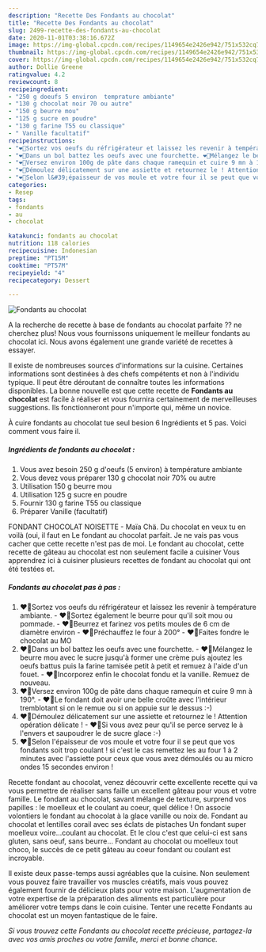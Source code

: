 ```yaml
---
description: "Recette Des Fondants au chocolat"
title: "Recette Des Fondants au chocolat"
slug: 2499-recette-des-fondants-au-chocolat
date: 2020-11-01T03:38:16.672Z
image: https://img-global.cpcdn.com/recipes/1149654e2426e942/751x532cq70/fondants-au-chocolat-photo-principale-de-la-recette.jpg
thumbnail: https://img-global.cpcdn.com/recipes/1149654e2426e942/751x532cq70/fondants-au-chocolat-photo-principale-de-la-recette.jpg
cover: https://img-global.cpcdn.com/recipes/1149654e2426e942/751x532cq70/fondants-au-chocolat-photo-principale-de-la-recette.jpg
author: Dollie Greene
ratingvalue: 4.2
reviewcount: 8
recipeingredient:
- "250 g doeufs 5 environ  temprature ambiante"
- "130 g chocolat noir 70 ou autre"
- "150 g beurre mou"
- "125 g sucre en poudre"
- "130 g farine T55 ou classique"
- " Vanille facultatif"
recipeinstructions:
- "❤🏹Sortez vos oeufs du réfrigérateur et laissez les revenir à température ambiante. ❤🏹Sortez également le beurre pour qu&#39;il soit mou ou pommade. ❤🏹Beurrez et farinez vos petits moules de 6 cm de diamètre environ ❤🏹Préchauffez le four à 200° ❤🏹Faites fondre le chocolat au MO"
- "❤🏹Dans un bol battez les oeufs avec une fourchette. ❤🏹Mélangez le beurre mou avec le sucre jusqu&#39;à former une crème puis ajoutez les oeufs battus puis la farine tamisée petit à petit et remuez à l&#39;aide d&#39;un fouet. ❤🏹Incorporez enfin le chocolat fondu et la vanille. Remuez de nouveau."
- "❤🏹Versez environ 100g de pâte dans chaque ramequin et cuire 9 mn à 190°. ❤🏹Le fondant doit avoir une belle croûte avec l&#39;intérieur tremblotant si on le remue ou si on appuie sur le dessus :-)"
- "❤🏹Démoulez délicatement sur une assiette et retournez le ! Attention opération délicate ! ❤🏹Si vous avez peur qu&#39;il se perce servez le à l&#39;envers et saupoudrer le de sucre glace :-)"
- "❤🏹Selon l&#39;épaisseur de vos moule et votre four il se peut que vos fondants soit trop coulant ! si c&#39;est le cas remettez les au four 1 à 2 minutes avec l&#39;assiette pour ceux que vous avez démoulés ou au micro ondes 15 secondes environ !"
categories:
- Resep
tags:
- fondants
- au
- chocolat

katakunci: fondants au chocolat 
nutrition: 118 calories
recipecuisine: Indonesian
preptime: "PT15M"
cooktime: "PT57M"
recipeyield: "4"
recipecategory: Dessert

---
```



![Fondants au chocolat](https://img-global.cpcdn.com/recipes/1149654e2426e942/751x532cq70/fondants-au-chocolat-photo-principale-de-la-recette.jpg)

A la recherche de recette à base de fondants au chocolat parfaite ?? ne cherchez plus! Nous vous fournissons uniquement le meilleur fondants au chocolat ici. Nous avons également une grande variété de recettes à essayer.

Il existe de nombreuses sources d'informations sur la cuisine. Certaines informations sont destinées à des chefs compétents et non à l'individu typique. Il peut être déroutant de connaître toutes les informations disponibles. La bonne nouvelle est que cette recette de <strong> Fondants au chocolat </strong> est facile à réaliser et vous fournira certainement de merveilleuses suggestions. Ils fonctionneront pour n'importe qui, même un novice.

<!--inarticleads1-->

À cuire fondants au chocolat tue seul besion 6 Ingrédients et 5 pas. Voici comment vous faire il.

##### Ingrédients de fondants au chocolat :

1. Vous avez besoin 250 g d&#39;oeufs (5 environ) à température ambiante
1. Vous devez vous préparer 130 g chocolat noir 70% ou autre
1. Utilisation 150 g beurre mou
1. Utilisation 125 g sucre en poudre
1. Fournir 130 g farine T55 ou classique
1. Préparer  Vanille (facultatif)


FONDANT CHOCOLAT NOISETTE - Maïa Chä. Du chocolat en veux tu en voilà (oui, il faut en Le fondant au chocolat parfait. Je ne vais pas vous cacher que cette recette n&#39;est pas de moi. Le fondant au chocolat, cette recette de gâteau au chocolat est non seulement facile a cuisiner Vous apprendrez ici à cuisiner plusieurs recettes de fondant au chocolat qui ont été testées et. 

<!--inarticleads2-->

##### Fondants au chocolat pas à pas :

1. ❤🏹Sortez vos oeufs du réfrigérateur et laissez les revenir à température ambiante. - ❤🏹Sortez également le beurre pour qu&#39;il soit mou ou pommade. - ❤🏹Beurrez et farinez vos petits moules de 6 cm de diamètre environ - ❤🏹Préchauffez le four à 200° - ❤🏹Faites fondre le chocolat au MO
1. ❤🏹Dans un bol battez les oeufs avec une fourchette. - ❤🏹Mélangez le beurre mou avec le sucre jusqu&#39;à former une crème puis ajoutez les oeufs battus puis la farine tamisée petit à petit et remuez à l&#39;aide d&#39;un fouet. - ❤🏹Incorporez enfin le chocolat fondu et la vanille. Remuez de nouveau.
1. ❤🏹Versez environ 100g de pâte dans chaque ramequin et cuire 9 mn à 190°. - ❤🏹Le fondant doit avoir une belle croûte avec l&#39;intérieur tremblotant si on le remue ou si on appuie sur le dessus :-)
1. ❤🏹Démoulez délicatement sur une assiette et retournez le ! Attention opération délicate ! - ❤🏹Si vous avez peur qu&#39;il se perce servez le à l&#39;envers et saupoudrer le de sucre glace :-)
1. ❤🏹Selon l&#39;épaisseur de vos moule et votre four il se peut que vos fondants soit trop coulant ! si c&#39;est le cas remettez les au four 1 à 2 minutes avec l&#39;assiette pour ceux que vous avez démoulés ou au micro ondes 15 secondes environ !


Recette fondant au chocolat, venez découvrir cette excellente recette qui va vous permettre de réaliser sans faille un excellent gâteau pour vous et votre famille. Le fondant au chocolat, savant mélange de texture, surprend vos papilles : le moelleux et le coulant au coeur, quel délice ! On associe volontiers le fondant au chocolat à la glace vanille ou noix de. Fondant au chocolat et lentilles corail avec ses éclats de pistaches Un fondant super moelleux voire…coulant au chocolat. Et le clou c&#39;est que celui-ci est sans gluten, sans oeuf, sans beurre… Fondant au chocolat ou moelleux tout choco, le succès de ce petit gâteau au coeur fondant ou coulant est incroyable. 

<!--inarticleads1-->

<p>
Il existe deux passe-temps aussi agréables que la cuisine. Non seulement vous pouvez faire travailler vos muscles créatifs, mais vous pouvez également fournir de délicieux plats pour votre maison. L'augmentation de votre expertise de la préparation des aliments est particulière pour améliorer votre temps dans le coin cuisine. Tenter une recette Fondants au chocolat est un moyen fantastique de le faire.
</p>

<p>
<i>Si vous trouvez cette Fondants au chocolat recette précieuse, partagez-la avec vos amis proches ou votre famille, merci et bonne chance.</i>
</p>
